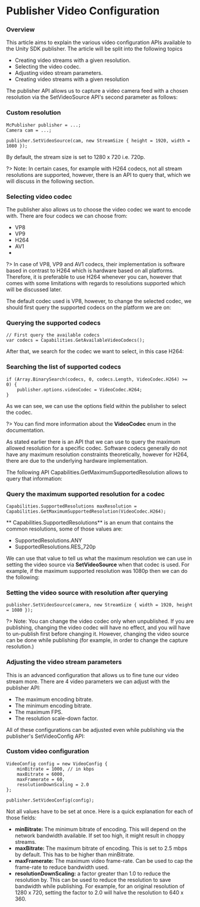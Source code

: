 # Publisher Video Configuration

### Overview
This article aims to explain the various video configuration APIs available to the Unity SDK publisher. The article will be split into the following topics
* Creating video streams with a given resolution.
* Selecting the video codec.
* Adjusting video stream parameters.
* Creating video streams with a given resolution

The publisher API allows us to capture a video camera feed with a chosen resolution via the SetVideoSource API's second parameter as follows: 
### Custom resolution
```
McPublisher publisher = ...;
Camera cam = ...;
 
publisher.SetVideoSource(cam, new StreamSize { height = 1920, width = 1080 });
```

By default, the stream size is set to 1280 x 720  i.e. 720p. 

?> Note: In certain cases, for example with H264 codecs, not all stream resolutions are supported, however, there is an API to query that, which we will discuss in the following section. 

### Selecting video codec
The publisher also allows us to choose the video codec we want to encode with. There are four codecs we can choose from: 
* VP8
* VP9
* H264
* AV1
* 
?> In case of VP8, VP9 and AV1 codecs, their implementation is software based in contrast to H264 which is hardware based on all platforms. Therefore, it is preferable to use H264 whenever you can, however that comes with some limitations with regards to resolutions supported which will be discussed later. 

The default codec used is VP8, however, to change the selected codec, we should first query the supported codecs on the platform we are on: 
### Querying the supported codecs
```
// First query the available codecs
var codecs = Capabilities.GetAvailableVideoCodecs();
```

After that, we search for the codec we want to select, in this case H264: 

### Searching the list of supported codecs
```
if (Array.BinarySearch(codecs, 0, codecs.Length, VideoCodec.H264) >= 0) {
    publisher.options.videoCodec = VideoCodec.H264;
}
```

As we can see, we can use the options field within the publisher to select the codec.

?> You can find more information about the **VideoCodec** enum in the documentation. 

As stated earlier there is an API that we can use to query the maximum allowed resolution for a specific codec. Software codecs generally do not have any maximum resolution constraints theoretically, however for H264, there are due to the underlying hardware implementation. 

The following API Capabilities.GetMaximumSupportedResolution allows to query that information: 
### Query the maximum supported resolution for a codec
`Capabilities.SupportedResolutions maxResolution = Capabilities.GetMaximumSupportedResolution(VideoCodec.H264);`

** Capabilities.SupportedResolutions** is an enum that contains the common resolutions, some of those values are:
* SupportedResolutions.ANY 
* SupportedResolutions.RES_720p

We can use that value to tell us what the maximum resolution we can use in setting the video source via **SetVideoSource** when that codec is used. For example, if the maximum supported resolution was 1080p then we can do the following:

### Setting the video source with resolution after querying
`publisher.SetVideoSource(camera, new StreamSize { width = 1920, height = 1080 });`

?> Note: You can change the video codec only when unpublished. If you are publishing, changing the video codec will have no effect, and you will have to un-publish first before changing it. However, changing the video source can be done while publishing (for example, in order to change the capture resolution.)

### Adjusting the video stream parameters 
This is an advanced configuration that allows us to fine tune our video stream more. There are 4 video parameters we can adjust with the publisher API: 
* The maximum encoding bitrate.
* The minimum encoding bitrate.
* The maximum FPS.
* The resolution scale-down factor.

All of these configurations can be adjusted even while publishing via the publisher's SetVideoConfig API: 

### Custom video configuration

```
VideoConfig config = new VideoConfig {
    minBitrate = 1000, // in kbps
    maxBitrate = 6000,
    maxFramerate = 60,
    resolutionDownScaling = 2.0
};
 
publisher.SetVideoConfig(config);
```


Not all values have to be set at once. Here is a quick explanation for each of those fields: 

* **minBitrate:**  The minimum bitrate of encoding. This will depend on the network bandwidth available. If set too high, it might result in choppy streams. 
* **maxBitrate:** The maximum bitrate of encoding. This is set to 2.5 mbps by default. This has to be higher than minBitrate.
* **maxFramerate:** The maximum video frame-rate. Can be used to cap the frame-rate to reduce bandwidth used. 
* **resolutionDownScaling:** a factor greater than 1.0 to reduce the resolution by. This can be used to reduce the resolution to save bandwidth while publishing. For example, for an original resolution of 1280 x 720, setting the factor to 2.0 will halve the resolution to 640 x 360. 
